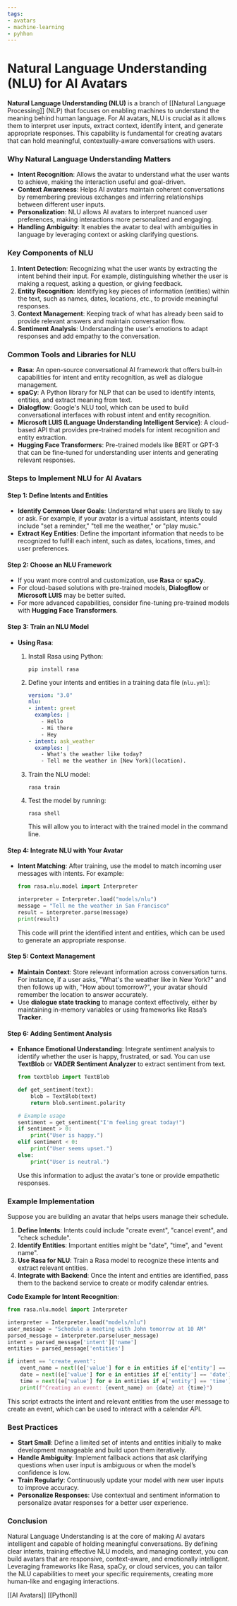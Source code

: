 ```yaml
---
tags:
- avatars
- machine-learning
- pyhhon
---
```


# Natural Language Understanding (NLU) for AI Avatars

**Natural Language Understanding (NLU)** is a branch of [[Natural Language Processing]] (NLP) that focuses on enabling machines to understand the meaning behind human language. For AI avatars, NLU is crucial as it allows them to interpret user inputs, extract context, identify intent, and generate appropriate responses. This capability is fundamental for creating avatars that can hold meaningful, contextually-aware conversations with users.

### Why Natural Language Understanding Matters

- **Intent Recognition**: Allows the avatar to understand what the user wants to achieve, making the interaction useful and goal-driven.
- **Context Awareness**: Helps AI avatars maintain coherent conversations by remembering previous exchanges and inferring relationships between different user inputs.
- **Personalization**: NLU allows AI avatars to interpret nuanced user preferences, making interactions more personalized and engaging.
- **Handling Ambiguity**: It enables the avatar to deal with ambiguities in language by leveraging context or asking clarifying questions.

### Key Components of NLU

1. **Intent Detection**: Recognizing what the user wants by extracting the intent behind their input. For example, distinguishing whether the user is making a request, asking a question, or giving feedback.
2. **Entity Recognition**: Identifying key pieces of information (entities) within the text, such as names, dates, locations, etc., to provide meaningful responses.
3. **Context Management**: Keeping track of what has already been said to provide relevant answers and maintain conversation flow.
4. **Sentiment Analysis**: Understanding the user's emotions to adapt responses and add empathy to the conversation.

### Common Tools and Libraries for NLU

- **Rasa**: An open-source conversational AI framework that offers built-in capabilities for intent and entity recognition, as well as dialogue management.
- **spaCy**: A Python library for NLP that can be used to identify intents, entities, and extract meaning from text.
- **Dialogflow**: Google's NLU tool, which can be used to build conversational interfaces with robust intent and entity recognition.
- **Microsoft LUIS (Language Understanding Intelligent Service)**: A cloud-based API that provides pre-trained models for intent recognition and entity extraction.
- **Hugging Face Transformers**: Pre-trained models like BERT or GPT-3 that can be fine-tuned for understanding user intents and generating relevant responses.

### Steps to Implement NLU for AI Avatars

#### Step 1: Define Intents and Entities

- **Identify Common User Goals**: Understand what users are likely to say or ask. For example, if your avatar is a virtual assistant, intents could include "set a reminder," "tell me the weather," or "play music."
- **Extract Key Entities**: Define the important information that needs to be recognized to fulfill each intent, such as dates, locations, times, and user preferences.

#### Step 2: Choose an NLU Framework

- If you want more control and customization, use **Rasa** or **spaCy**.
- For cloud-based solutions with pre-trained models, **Dialogflow** or **Microsoft LUIS** may be better suited.
- For more advanced capabilities, consider fine-tuning pre-trained models with **Hugging Face Transformers**.

#### Step 3: Train an NLU Model

- **Using Rasa**:

    1. Install Rasa using Python:

        ```
        pip install rasa
        ```

    2. Define your intents and entities in a training data file (`nlu.yml`):

        ```yml
        version: "3.0"
        nlu:
        - intent: greet
          examples: |
            - Hello
            - Hi there
            - Hey
        - intent: ask_weather
          examples: |
            - What's the weather like today?
            - Tell me the weather in [New York](location).
        ```

    3. Train the NLU model:

        ```
        rasa train
        ```

    4. Test the model by running:

        ```
        rasa shell
        ```

        This will allow you to interact with the trained model in the command line.

#### Step 4: Integrate NLU with Your Avatar

- **Intent Matching**: After training, use the model to match incoming user messages with intents. For example:

    ```python
    from rasa.nlu.model import Interpreter
    
    interpreter = Interpreter.load("models/nlu")
    message = "Tell me the weather in San Francisco"
    result = interpreter.parse(message)
    print(result)
    ```

    This code will print the identified intent and entities, which can be used to generate an appropriate response.

#### Step 5: Context Management

- **Maintain Context**: Store relevant information across conversation turns. For instance, if a user asks, "What's the weather like in New York?" and then follows up with, "How about tomorrow?", your avatar should remember the location to answer accurately.
- Use **dialogue state tracking** to manage context effectively, either by maintaining in-memory variables or using frameworks like Rasa’s **Tracker**.

#### Step 6: Adding Sentiment Analysis

- **Enhance Emotional Understanding**: Integrate sentiment analysis to identify whether the user is happy, frustrated, or sad. You can use **TextBlob** or **VADER Sentiment Analyzer** to extract sentiment from text.

    ```python
    from textblob import TextBlob
    
    def get_sentiment(text):
        blob = TextBlob(text)
        return blob.sentiment.polarity
    
    # Example usage
    sentiment = get_sentiment("I'm feeling great today!")
    if sentiment > 0:
        print("User is happy.")
    elif sentiment < 0:
        print("User seems upset.")
    else:
        print("User is neutral.")
    ```

    Use this information to adjust the avatar's tone or provide empathetic responses.

### Example Implementation

Suppose you are building an avatar that helps users manage their schedule.

1. **Define Intents**: Intents could include "create event", "cancel event", and "check schedule".
2. **Identify Entities**: Important entities might be "date", "time", and "event name".
3. **Use Rasa for NLU**: Train a Rasa model to recognize these intents and extract relevant entities.
4. **Integrate with Backend**: Once the intent and entities are identified, pass them to the backend service to create or modify calendar entries.

**Code Example for Intent Recognition**:

```python
from rasa.nlu.model import Interpreter

interpreter = Interpreter.load("models/nlu")
user_message = "Schedule a meeting with John tomorrow at 10 AM"
parsed_message = interpreter.parse(user_message)
intent = parsed_message['intent']['name']
entities = parsed_message['entities']

if intent == 'create_event':
    event_name = next((e['value'] for e in entities if e['entity'] == 'event_name'), 'Meeting')
    date = next((e['value'] for e in entities if e['entity'] == 'date'), 'tomorrow')
    time = next((e['value'] for e in entities if e['entity'] == 'time'), '10 AM')
    print(f"Creating an event: {event_name} on {date} at {time}")
```

This script extracts the intent and relevant entities from the user message to create an event, which can be used to interact with a calendar API.

### Best Practices

- **Start Small**: Define a limited set of intents and entities initially to make development manageable and build upon them iteratively.
- **Handle Ambiguity**: Implement fallback actions that ask clarifying questions when user input is ambiguous or when the model’s confidence is low.
- **Train Regularly**: Continuously update your model with new user inputs to improve accuracy.
- **Personalize Responses**: Use contextual and sentiment information to personalize avatar responses for a better user experience.

### Conclusion

Natural Language Understanding is at the core of making AI avatars intelligent and capable of holding meaningful conversations. By defining clear intents, training effective NLU models, and managing context, you can build avatars that are responsive, context-aware, and emotionally intelligent. Leveraging frameworks like Rasa, spaCy, or cloud services, you can tailor the NLU capabilities to meet your specific requirements, creating more human-like and engaging interactions.

[[AI Avatars]]   [[Python]]